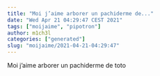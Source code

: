 ```yaml
---
title: "Moi j’aime arborer un pachiderme de..."
date: "Wed Apr 21 04:29:47 CEST 2021"
tags: ["moijaime", "pipotron"]
author: m1ch3l
categories: ["generated"]
slug: "moijaime/2021-04-21-04:29:47"
---
```


Moi j’aime arborer un pachiderme de toto
